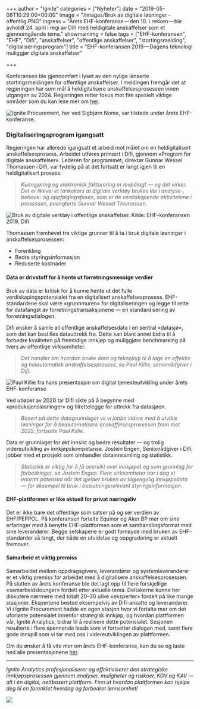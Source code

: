 +++
author = "Ignite"
categories = ["Nyheter"]
date = "2019-05-08T10:29:00+00:00"
image = "/images/Bruk av digitale løsninger - offentlig.PNG"
ingress = "Årets EHF-konferanse — den 10. i rekken — ble avholdt 24. april i regi av Difi med heldigitale anskaffelser som et gjennomgående tema."
showmainimg = false
tags = ["EHF-konferansen", "EHF", "Difi", "anskaffelser", "offentlige anskaffelser", "stortingsmelding", "digitaliseringsprogram"]
title = "EHF-konferansen 2019 — Dagens teknologi muliggjør digitale anskaffelser"

+++

Konferansen ble gjennomført i lyset av den nylige lanserte stortingsmeldingen for offentlige anskaffelser. I meldingen fremgår det at regjeringen har som mål å heldigitalisere anskaffelsesprosessen innen utgangen av 2024. Regjeringen retter fokus mot fire spesielt viktige områder som du kan lese mer om [her](https://www.ignite.no/blogg/nyheter/stortingsmelding-om-offentlige-anskaffelser-digitalisering-og-profesjonalisering/).

![Ignite Procurement, her ved Sigbjørn Nome, var tilstede under årets EHF-konferanse.](https://cdn-images-1.medium.com/max/800/1*v4CbD33s5wbJWbfLzCyL2w.jpeg)

### Digitaliseringsprogram igangsatt

Regjeringen har allerede igangsatt et arbeid mot målet om en heldigitalisert anskaffelsesprosess. Arbeidet utføres primært i Difi, gjennom «Program for digitale anskaffelser». Lederen for programmet, direktør Gunnar Wessel Thomassen i Difi, var tydelig på at det fortsatt er langt igjen til en heldigitalisert prosess.

> _Kunngjøring og elektronisk fakturering er lovpålagt — og det virker. Det er likevel et tankekors at digitale verktøy brukes lite i analyse-, behovs- og oppfølgingsfasen, som er de verdiskapende aktivitetene i prosessen, poengterte Gunnar Wessel Thomassen._

![Bruk av digitale verktøy i offentlige anskaffelser. Kilde: EHF-konferansen 2019, Difi](https://cdn-images-1.medium.com/max/800/1*LiKg3TWgdOzl63RDlyh3qw.png)

Thomassen fremhevet tre viktige grunner til å ta i bruk digitale løsninger i anskaffelsesprosessen:

- Forenkling
- Bedre styringsinformasjon
- Reduserte kostnader

#### Data er drivstoff for å hente ut forretningsmessige verdier

Bruk av data er kritisk for å kunne hente ut det fulle verdiskapingspotensialet fra en digitalisert anskaffelsesprosess. EHF-standardene skal være «grunnmuren» for digitaliseringen og legge til rette for datafangst av forretningstransaksjonene — en standardisering av forretningsdialogen.

Difi ønsker å samle all offentlige anskaffelsesdata i en sentral «datasjø», som det kan bestilles datauttrekk fra. Dette kan blant annet bidra til å forbedre kvaliteten på fremtidige innkjøp og muliggjøre benchmarking på tvers av offentlige virksomheter.

> _Det handler om hvordan bruke data og teknologi til å lage en effektiv og helautomatisk anskaffelsesprosess, sa Paul Killie, seniorrådgiver i Difi._

![Paul Killie fra hans presentasjon om digital tjenesteutvikling under årets EHF-konferanse](https://cdn-images-1.medium.com/max/800/1*Tq7FlBKu1o-aV-c0diME_Q.png)

Ved utløpet av 2020 tar Difi sikte på å begynne med «produksjonsløsninger» og tilrettelegge for uttrekk fra datasjøen.

> _Basert på dette datagrunnlaget vil vi jobbe videre med å utvikle løsninger for å helautomatisere anskaffelsesprosessen frem mot 2025, fortsatte Paul Killie._

Data er grunnlaget for økt innsikt og bedre resultater — og trolig videreutvikling av innkjøpskompetanse. Jostein Engen, Seniorrådgiver i Difi, jobber med et prosjekt som omhandler datainnsamling og statistikk.

> _Statistikk er viktig for å få oversikt over innkjøpet og som grunnlag for forbedringer, sa Jostein Engen. Flere virksomheter har i dag et enormt potensial når det gjelder bruken av tilgjengelig innkjøpsdata — for eksempel til bruk i beslutningsrelevant styringsinformasjon._

#### EHF-plattformen er like aktuell for privat næringsliv

Det er ikke bare det offentlige som satser på og ser verdien av EHF/PEPPOL. På konferansen fortalte Equinor og Aker BP mer om sine erfaringer med å benytte EHF-plattformen som et samhandlingsformat med sine leverandører. Begge selskapene er godt fornøyde med bruken av EHF-standarder så langt, der både en utvidelse og oppgradering er aktuelt fremover.

#### Samarbeid et viktig premiss

Samarbeidet mellom oppdragsgivere, leverandører og systemleverandører er et viktig premiss for arbeidet med å digitalisere anskaffelsesprosessen. På slutten av årets konferanse ble det lagt opp til flere forskjellige «samarbeidslounger» fordelt etter aktuelle tema. Deltakerne kunne her diskutere nærmere med totalt 20–30 ulike «eksperter» fordelt på like mange stasjoner. Ekspertene bestod eksempelvis av Difi-ansatte og leverandører. Vi i Ignite Procurement hadde en egen stasjon hvor vi fortalte mer om det uforløste potensialet innenfor strategisk innkjøp, og hvordan plattformen vår, Ignite Analytics, bidrar til å realisere dette potensialet. Sesjonen resulterte i flere spennende leads som vi fortsetter dialogen med, samt flere gode innspill som vi tar med oss i videreutviklingen av plattformen.

Om du ønsker å få vite mer om årets EHF-konferanse, kan du se og laste ned alle presentasjonene [her](https://www.difi.no/arrangement/2019-04-24/heldigitale-anskaffelser-ehf-konferansen-2019-dagens-teknologi-muliggjor-digitale-anskaffelser).

---

_Ignite Analytics profesjonaliserer og effektiviserer den strategiske innkjøpsprosessen gjennom analyser, muligheter og risikoer, KGV og KAV — alt i èn digital, nettbasert plattform. Finn ut hvordan plattformen kan hjelpe deg til en forenklet hverdag og forbedret lønnsomhet!_

[![](https://cdn-images-1.medium.com/max/800/1*wNfW3gtCL-EO9XYJOYYSnQ.png)](https://www.ignite.no/ignite-analytics/demo/)
